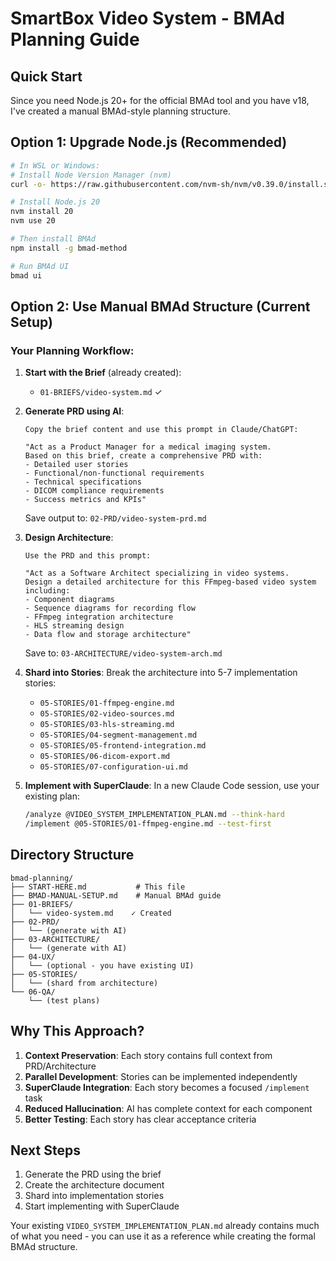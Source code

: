 # SmartBox Video System - BMAd Planning Guide

## Quick Start

Since you need Node.js 20+ for the official BMAd tool and you have v18, I've created a manual BMAd-style planning structure.

## Option 1: Upgrade Node.js (Recommended)

```bash
# In WSL or Windows:
# Install Node Version Manager (nvm)
curl -o- https://raw.githubusercontent.com/nvm-sh/nvm/v0.39.0/install.sh | bash

# Install Node.js 20
nvm install 20
nvm use 20

# Then install BMAd
npm install -g bmad-method

# Run BMAd UI
bmad ui
```

## Option 2: Use Manual BMAd Structure (Current Setup)

### Your Planning Workflow:

1. **Start with the Brief** (already created):
   - `01-BRIEFS/video-system.md` ✓

2. **Generate PRD using AI**:
   ```
   Copy the brief content and use this prompt in Claude/ChatGPT:
   
   "Act as a Product Manager for a medical imaging system. 
   Based on this brief, create a comprehensive PRD with:
   - Detailed user stories
   - Functional/non-functional requirements  
   - Technical specifications
   - DICOM compliance requirements
   - Success metrics and KPIs"
   ```
   Save output to: `02-PRD/video-system-prd.md`

3. **Design Architecture**:
   ```
   Use the PRD and this prompt:
   
   "Act as a Software Architect specializing in video systems.
   Design a detailed architecture for this FFmpeg-based video system including:
   - Component diagrams
   - Sequence diagrams for recording flow
   - FFmpeg integration architecture
   - HLS streaming design
   - Data flow and storage architecture"
   ```
   Save to: `03-ARCHITECTURE/video-system-arch.md`

4. **Shard into Stories**:
   Break the architecture into 5-7 implementation stories:
   - `05-STORIES/01-ffmpeg-engine.md`
   - `05-STORIES/02-video-sources.md`
   - `05-STORIES/03-hls-streaming.md`
   - `05-STORIES/04-segment-management.md`
   - `05-STORIES/05-frontend-integration.md`
   - `05-STORIES/06-dicom-export.md`
   - `05-STORIES/07-configuration-ui.md`

5. **Implement with SuperClaude**:
   In a new Claude Code session, use your existing plan:
   ```bash
   /analyze @VIDEO_SYSTEM_IMPLEMENTATION_PLAN.md --think-hard
   /implement @05-STORIES/01-ffmpeg-engine.md --test-first
   ```

## Directory Structure

```
bmad-planning/
├── START-HERE.md           # This file
├── BMAD-MANUAL-SETUP.md    # Manual BMAd guide
├── 01-BRIEFS/             
│   └── video-system.md    ✓ Created
├── 02-PRD/                
│   └── (generate with AI)
├── 03-ARCHITECTURE/       
│   └── (generate with AI)
├── 04-UX/                 
│   └── (optional - you have existing UI)
├── 05-STORIES/            
│   └── (shard from architecture)
└── 06-QA/                 
    └── (test plans)
```

## Why This Approach?

1. **Context Preservation**: Each story contains full context from PRD/Architecture
2. **Parallel Development**: Stories can be implemented independently
3. **SuperClaude Integration**: Each story becomes a focused `/implement` task
4. **Reduced Hallucination**: AI has complete context for each component
5. **Better Testing**: Each story has clear acceptance criteria

## Next Steps

1. Generate the PRD using the brief
2. Create the architecture document
3. Shard into implementation stories
4. Start implementing with SuperClaude

Your existing `VIDEO_SYSTEM_IMPLEMENTATION_PLAN.md` already contains much of what you need - you can use it as a reference while creating the formal BMAd structure.